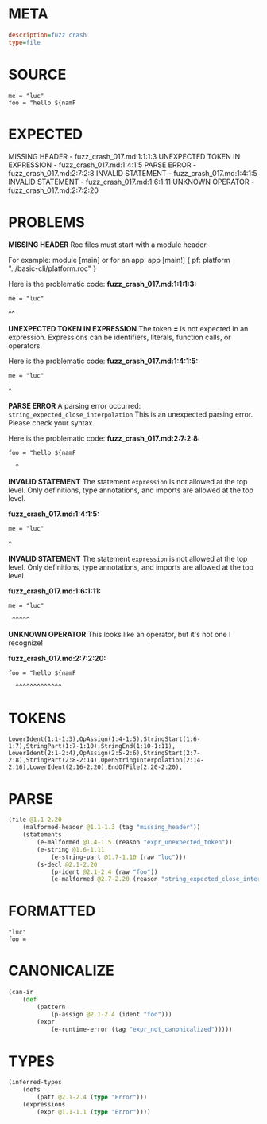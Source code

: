 # META
~~~ini
description=fuzz crash
type=file
~~~
# SOURCE
~~~roc
me = "luc"
foo = "hello ${namF
~~~
# EXPECTED
MISSING HEADER - fuzz_crash_017.md:1:1:1:3
UNEXPECTED TOKEN IN EXPRESSION - fuzz_crash_017.md:1:4:1:5
PARSE ERROR - fuzz_crash_017.md:2:7:2:8
INVALID STATEMENT - fuzz_crash_017.md:1:4:1:5
INVALID STATEMENT - fuzz_crash_017.md:1:6:1:11
UNKNOWN OPERATOR - fuzz_crash_017.md:2:7:2:20
# PROBLEMS
**MISSING HEADER**
Roc files must start with a module header.

For example:
        module [main]
or for an app:
        app [main!] { pf: platform "../basic-cli/platform.roc" }

Here is the problematic code:
**fuzz_crash_017.md:1:1:1:3:**
```roc
me = "luc"
```
^^


**UNEXPECTED TOKEN IN EXPRESSION**
The token **=** is not expected in an expression.
Expressions can be identifiers, literals, function calls, or operators.

Here is the problematic code:
**fuzz_crash_017.md:1:4:1:5:**
```roc
me = "luc"
```
   ^


**PARSE ERROR**
A parsing error occurred: `string_expected_close_interpolation`
This is an unexpected parsing error. Please check your syntax.

Here is the problematic code:
**fuzz_crash_017.md:2:7:2:8:**
```roc
foo = "hello ${namF
```
      ^


**INVALID STATEMENT**
The statement `expression` is not allowed at the top level.
Only definitions, type annotations, and imports are allowed at the top level.

**fuzz_crash_017.md:1:4:1:5:**
```roc
me = "luc"
```
   ^


**INVALID STATEMENT**
The statement `expression` is not allowed at the top level.
Only definitions, type annotations, and imports are allowed at the top level.

**fuzz_crash_017.md:1:6:1:11:**
```roc
me = "luc"
```
     ^^^^^


**UNKNOWN OPERATOR**
This looks like an operator, but it's not one I recognize!

**fuzz_crash_017.md:2:7:2:20:**
```roc
foo = "hello ${namF
```
      ^^^^^^^^^^^^^


# TOKENS
~~~zig
LowerIdent(1:1-1:3),OpAssign(1:4-1:5),StringStart(1:6-1:7),StringPart(1:7-1:10),StringEnd(1:10-1:11),
LowerIdent(2:1-2:4),OpAssign(2:5-2:6),StringStart(2:7-2:8),StringPart(2:8-2:14),OpenStringInterpolation(2:14-2:16),LowerIdent(2:16-2:20),EndOfFile(2:20-2:20),
~~~
# PARSE
~~~clojure
(file @1.1-2.20
	(malformed-header @1.1-1.3 (tag "missing_header"))
	(statements
		(e-malformed @1.4-1.5 (reason "expr_unexpected_token"))
		(e-string @1.6-1.11
			(e-string-part @1.7-1.10 (raw "luc")))
		(s-decl @2.1-2.20
			(p-ident @2.1-2.4 (raw "foo"))
			(e-malformed @2.7-2.20 (reason "string_expected_close_interpolation")))))
~~~
# FORMATTED
~~~roc
"luc"
foo = 
~~~
# CANONICALIZE
~~~clojure
(can-ir
	(def
		(pattern
			(p-assign @2.1-2.4 (ident "foo")))
		(expr
			(e-runtime-error (tag "expr_not_canonicalized")))))
~~~
# TYPES
~~~clojure
(inferred-types
	(defs
		(patt @2.1-2.4 (type "Error")))
	(expressions
		(expr @1.1-1.1 (type "Error"))))
~~~
